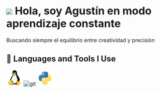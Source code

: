 # <img src="https://fonts.gstatic.com/s/e/notoemoji/latest/1fae1/lottie.json" width="30"/> Hola, soy Agustín en modo aprendizaje constante

Buscando siempre el equilibrio entre creatividad y precisión

## 🚀 Languages and Tools I Use
<img src="https://raw.githubusercontent.com/devicons/devicon/master/icons/linux/linux-original.svg" alt="linux" width="42" height="42" />
<img src="https://www.vectorlogo.zone/logos/git-scm/git-scm-icon.svg" alt="git" width="42" height="42" />
<img src="https://raw.githubusercontent.com/devicons/devicon/master/icons/python/python-original.svg" alt="python" width="42" height="42" />
